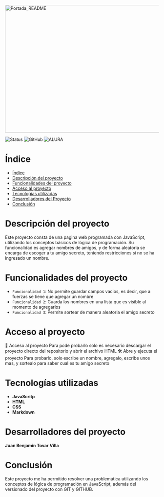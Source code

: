 <img width="1161" height="417" alt="Portada_README" src="https://github.com/user-attachments/assets/5834512e-12c7-4d6c-8aa3-90e6ad5cb918" />

![Status](https://img.shields.io/badge/Status-Terminado-brightgreen) ![GitHub](https://img.shields.io/badge/GitHub-Kuchais-black?logo=github)  ![ALURA](https://img.shields.io/badge/%23ALURA-000000?style=flat&logo=hashnode&logoColor=white)

# Índice

- [Índice](#índice)
- [Descripción del proyecto](#descripción-del-proyecto)
- [Funcionalidades del proyecto](#funcionalidades-del-proyecto)
- [Acceso al proyecto](#acceso-al-proyecto)
- [Tecnologías utilizadas](#tecnologías-utilizadas)
- [Desarrolladores del Proyecto](#desarrolladores-del-proyecto)
- [Conclusión](#conclusión)

# Descripción del proyecto

Este proyecto consta de una pagina web programada con JavaScript, utilizando los conceptos básicos de lógica de programación. Su funcionalidad es agregar nombres de amigos, y de forma aleatoria se encarga de escoger a tu amigo secreto, teniendo restricciones si no se ha ingresado un nombre.

# Funcionalidades del proyecto

- `Funcionalidad 1`: No permite guardar campos vacios, es decir, que a fuerzas se tiene que agregar un nombre
- `Funcionalidad 2`: Guarda los nombres en una lista que es visible al momento de agregarlos
- `Funcionalidad 3`: Permite sortear de manera aleatoria el amigo secreto

# Acceso al proyecto

📁 Acceso al proyecto
Para pode probarlo solo es necesario descargar el proyecto directo del repositorio y abrir el archivo HTML
🛠️ Abre y ejecuta el proyecto
Para probarlo, solo escribe un nombre, agregalo, escribe unos mas, y sortealo para saber cual es tu amigo secreto

# Tecnologías utilizadas

- **JavaScritp**
- **HTML**
- **CSS**
- **Markdown**

# Desarrolladores del proyecto
**Juan Benjamin Tovar Villa**

# Conclusión

Este proyecto me ha permitido resolver una problemática utilizando los conceptos de lógica de programación en JavaScript, además del versionado del proyecto con GIT y GITHUB.
